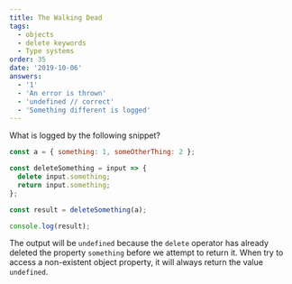 ```yaml
---
title: The Walking Dead 
tags:
  - objects
  - delete keywords
  - Type systems
order: 35
date: '2019-10-06'
answers:
  - '1'
  - 'An error is thrown'
  - 'undefined // correct'
  - 'Something different is logged'
---
```


What is logged by the following snippet?

```javascript
const a = { something: 1, someOtherThing: 2 };

const deleteSomething = input => {
  delete input.something;
  return input.something;
};

const result = deleteSomething(a);

console.log(result);
```


<!-- explanation -->

The output will be `undefined` because the `delete` operator has already deleted the property `something` before we attempt to return it. When try to access a non-existent object property, it will always return the value `undefined`. 
